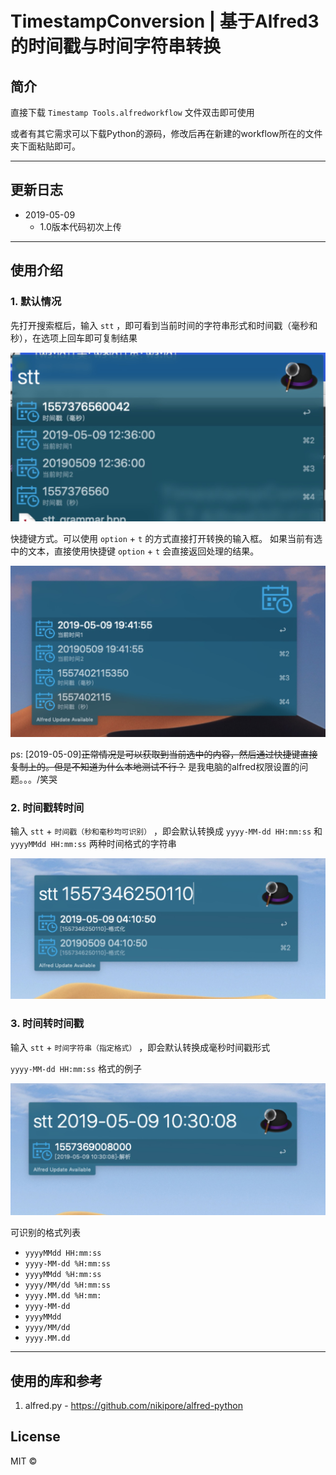 # TimestampConversion | 基于Alfred3的时间戳与时间字符串转换


## 简介

直接下载 `Timestamp Tools.alfredworkflow` 文件双击即可使用

或者有其它需求可以下载Python的源码，修改后再在新建的workflow所在的文件夹下面粘贴即可。

---

## 更新日志

- 2019-05-09 
  - 1.0版本代码初次上传

---

## 使用介绍

### 1. 默认情况

先打开搜索框后，输入 `stt` ，即可看到当前时间的字符串形式和时间戳（毫秒和秒），在选项上回车即可复制结果

![](media/def_1.jpg)

快捷键方式。可以使用 `option` + `t` 的方式直接打开转换的输入框。
如果当前有选中的文本，直接使用快捷键 `option` + `t` 会直接返回处理的结果。

![](media/def2.jpg)

ps: [2019-05-09]~~正常情况是可以获取到当前选中的内容，然后通过快捷键直接复制上的。但是不知道为什么本地测试不行？~~
    是我电脑的alfred权限设置的问题。。。/笑哭
    
### 2. 时间戳转时间

输入 `stt` + `时间戳（秒和毫秒均可识别）` ，即会默认转换成 `yyyy-MM-dd HH:mm:ss` 和 `yyyyMMdd HH:mm:ss` 两种时间格式的字符串

![](media/timestamp1.jpg)

### 3. 时间转时间戳

输入 `stt` + `时间字符串（指定格式）` ，即会默认转换成毫秒时间戳形式

`yyyy-MM-dd HH:mm:ss` 格式的例子

![](media/time1.jpg)

可识别的格式列表

- `yyyyMMdd HH:mm:ss`
- `yyyy-MM-dd %H:mm:ss`
- `yyyyMMdd %H:mm:ss`
- `yyyy/MM/dd %H:mm:ss`
- `yyyy.MM.dd %H:mm:`
- `yyyy-MM-dd`
- `yyyyMMdd`
- `yyyy/MM/dd`
- `yyyy.MM.dd`
 
---

## 使用的库和参考

1. alfred.py - https://github.com/nikipore/alfred-python

## License

MIT ©